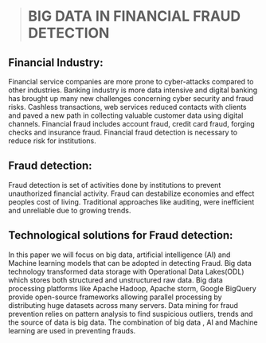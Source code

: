> # BIG DATA IN FINANCIAL FRAUD DETECTION

## Financial Industry:
Financial service companies are more prone to cyber-attacks compared to other industries. Banking industry is more data intensive and digital banking has brought up many new challenges concerning cyber security and fraud risks. Cashless transactions, web services reduced contacts with clients and paved a new path in collecting valuable customer data using digital channels. Financial fraud includes account fraud, credit card fraud, forging checks and insurance fraud. Financial fraud detection is necessary to reduce risk for institutions.

## Fraud detection:
Fraud detection is set of activities done  by institutions to prevent unauthorized financial activity. Fraud can destabilize economies and effect peoples cost of living. Traditional approaches like auditing, were inefficient and unreliable due to growing trends. 

## Technological solutions for Fraud detection:
In this paper we will focus on big data, artificial intelligence (AI)  and Machine learning models that can be adopted in detecting Fraud. Big data technology transformed data storage with Operational Data Lakes(ODL) which stores both structured and unstructured raw data. Big data processing platforms like Apache Hadoop, Apache storm, Google BigQuery provide open-source frameworks allowing parallel processing by distributing huge datasets across many servers. Data mining for fraud prevention relies on pattern analysis to find suspicious outliers, trends and the source of data is big data. The combination of big data , AI and Machine learning are used in preventing frauds.

